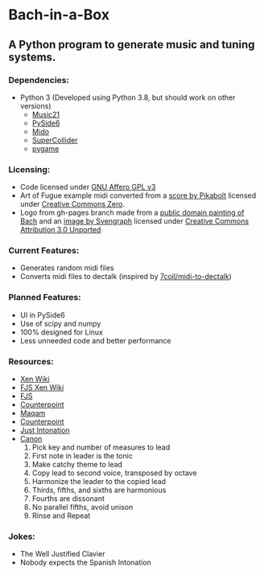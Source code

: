 # Bach-in-a-Box
## A Python program to generate music and tuning systems.

### Dependencies:
* Python 3 (Developed using Python 3.8, but should work on other versions)
	* [Music21](https://pypi.org/project/music21/)
	* [PySide6](https://pypi.org/project/PySide6/)
	* [Mido](https://pypi.org/project/mido/)
	* [SuperCollider](https://pypi.org/project/supercollider/)
	* [pygame](https://pypi.org/project/pygame/)

### Licensing:
* Code licensed under [GNU Affero GPL v3](https://gnu.org/licenses/agpl-3.0.html)
* Art of Fugue example midi converted from a [score by Pikabolt](https://musescore.com/pikabolt5/the-art-of-fugue-contrapunctus-i) licensed under [Creative Commons Zero](https://creativecommons.org/publicdomain/zero/1.0/).
* Logo from gh-pages branch made from a [public domain painting of Bach](https://en.wikipedia.org/wiki/File:Johann_Sebastian_Bach.jpg) and an [image by Svengraph](https://commons.wikimedia.org/wiki/File:Svengraph_Box.png) licensed under [Creative Commons Attribution 3.0 Unported](https://creativecommons.org/licenses/by/3.0/deed.en)

### Current Features:
* Generates random midi files
* Converts midi files to dectalk (inspired by [7coil/midi-to-dectalk](https://github.com/7coil/midi-to-dectalk))

### Planned Features:
* UI in PySide6
* Use of scipy and numpy
* 100% designed for Linux
* Less unneeded code and better performance

### Resources:
* [Xen Wiki](https://en.xen.wiki)
* [FJS Xen Wiki](https://en.xen.wiki/w/Functional_Just_System)
* [FJS](https://misotanni.github.io/fjs/en/rules.html)
* [Counterpoint](https://en.wikipedia.org/wiki/Counterpoint)
* [Maqam](https://youtube.com/watch?v=IwS8LfGlCTk)
* [Counterpoint](https://en.wikipedia.org/wiki/Counterpoint)
* [Just Intonation](https://en.wikipedia.org/wiki/Just_intonation)
* [Canon](https://youtube.com/watch?v=OiG_5HcuJnc)
	1. Pick key and number of measures to lead
	2. First note in leader is the tonic
	3. Make catchy theme to lead
	4. Copy lead to second voice, transposed by octave
	5. Harmonize the leader to the copied lead
	6. Thirds, fifths, and sixths are harmonious
	7. Fourths are dissonant
	8. No parallel fifths, avoid unison
	9. Rinse and Repeat

### Jokes:
* The Well Justified Clavier
* Nobody expects the Spanish Intonation
